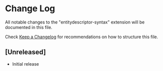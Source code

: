 # Change Log

All notable changes to the "entitydescriptor-syntax" extension will be documented in this file.

Check [Keep a Changelog](http://keepachangelog.com/) for recommendations on how to structure this file.

## [Unreleased]

- Initial release